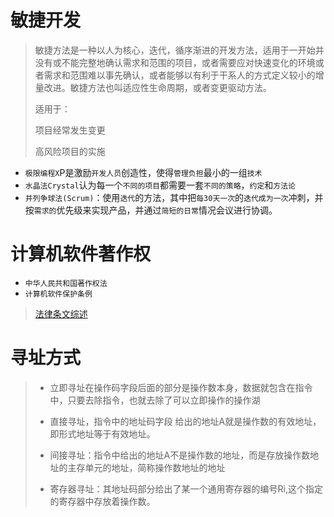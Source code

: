# 敏捷开发

> 敏捷方法是一种以人为核心，迭代，循序渐进的开发方法，适用于一开始并没有或不能完整地确认需求和范围的项目，或者需要应对快速变化的环境或者需求和范围难以事先确认，或者能够以有利于干系人的方式定义较小的增量改进。敏捷方法也叫适应性生命周期，或者变更驱动方法。
>
> 适用于：
>
> 项目经常发生变更
>
> 高风险项目的实施

* `极限编程X`P是激励`开发人员`创造性，使得`管理负担`最小的一组`技术`
* `水晶法Crystal`认为每一个`不同的项目`都需要一套`不同的策略`，`约定`和`方法论`
* `并列争球法(Scrum)`：使用`迭代`的方法，其中把`每30天一次`的`迭代成为一次`冲刺，并按`需求的`优先级来实现产品，并通过`简短的日常`情况会议进行协调。



# 计算机软件著作权

* `中华人民共和国著作权法`
* `计算机软件保护条例`

> [法律条文综述](https://blog.csdn.net/soaipipiop/article/details/126910480)



# 寻址方式

> * 立即寻址在操作码字段后面的部分是操作数本身，数据就包含在指令中，只要去除指令，也就去除了可以立即操作的操作湖
>
> * 直接寻址，指令中的地址码字段 给出的地址A就是操作数的有效地址，即形式地址等于有效地址。
>
> * 间接寻址：指令中给出的地址A不是操作数的地址，而是存放操作数地址的主存单元的地址，简称操作数地址的地址
>
> * 寄存器寻址：其地址码部分给出了某一个通用寄存器的编号Ri,这个指定的寄存器中存放着操作数。

